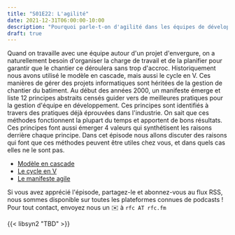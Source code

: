 ```yaml
---
title: "S01E22: L'agilité"
date: 2021-12-31T06:00:00-10:00
description: "Pourquoi parle-t-on d'agilité dans les équipes de développement aujourd'hui ? C'est quoi ia ça ?"
draft: true
---
```


Quand on travaille avec une équipe autour d'un projet d'envergure, on a naturellement besoin d'organiser la charge de travail et de la planifier pour garantir que le chantier ce déroulera sans trop d'accroc. Historiquement nous avons utilisé le modèle en cascade, mais aussi le cycle en V. Ces manières de gérer des projets informatiques sont héritées de la gestion de chantier du batiment. Au début des années 2000, un manifeste émerge et liste 12 principes abstraits censés guider vers de meilleures pratiques pour la gestion d'équipe en développement. Ces principes sont identifiés à travers des pratiques déjà éprouvées dans l'industrie. On sait que ces méthodes fonctionnent la plupart du temps et apportent de bons résultats. Ces principes font aussi émerger 4 valeurs qui synthétisent les raisons derrière chaque principe.
Dans cet épisode nous allons discuter des raisons qui font que ces méthodes peuvent être utiles chez vous, et dans quels cas elles ne le sont pas.


* [Modèle en cascade](https://fr.wikipedia.org/wiki/Mod%C3%A8le_en_cascade)
* [Le cycle en V](https://fr.wikipedia.org/wiki/Cycle_en_V)
* [Le manifeste agile](https://agilemanifesto.org/)

Si vous avez apprécié l'épisode, partagez-le et abonnez-vous au flux RSS, nous sommes disponible sur toutes les plateformes connues de podcasts !
Pour tout contact, envoyez nous un ✉️  à `rfc AT rfc.fm`

{{< libsyn2 "TBD" >}}
